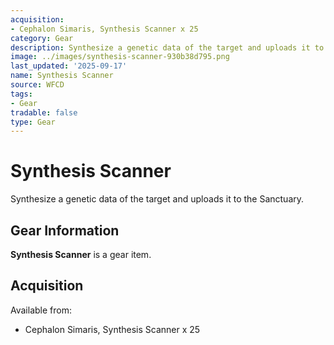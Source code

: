 ```yaml
---
acquisition:
- Cephalon Simaris, Synthesis Scanner x 25
category: Gear
description: Synthesize a genetic data of the target and uploads it to the Sanctuary.
image: ../images/synthesis-scanner-930b38d795.png
last_updated: '2025-09-17'
name: Synthesis Scanner
source: WFCD
tags:
- Gear
tradable: false
type: Gear
---
```


# Synthesis Scanner

Synthesize a genetic data of the target and uploads it to the Sanctuary.

## Gear Information

**Synthesis Scanner** is a gear item.

## Acquisition

Available from:
- Cephalon Simaris, Synthesis Scanner x 25

